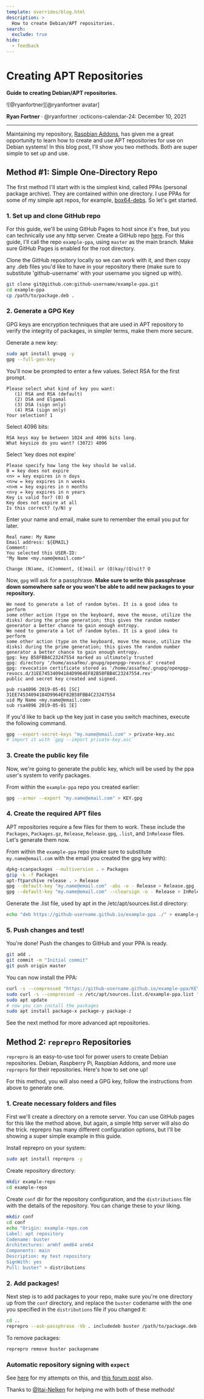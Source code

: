 ```yaml
---
template: overrides/blog.html
description: >
  How to create Debian/APT repositories.
search:
  exclude: true
hide:
  - feedback
---
```


# Creating APT Repositories

__Guide to creating Debian/APT repositories.__

<aside class="mdx-author" markdown>
![@ryanfortner][@ryanfortner avatar]

<span>__Ryan Fortner__ · @ryanfortner</span>
<span>
:octicons-calendar-24: December 10, 2021
</span>
</aside>

  [@ryanfortner avatar]: https://avatars.githubusercontent.com/u/71036629

---

Maintaining my repository, [Raspbian Addons](https://raspbian-addons.org), has given me a great opportunity to learn how to create and use APT repositories for use on Debian systems! In this blog post, I'll show you two methods. Both are super simple to set up and use.

## Method #1: Simple One-Directory Repo

The first method I'll start with is the simplest kind, called PPAs (personal package archive). They are contained within one directory. I use PPAs for some of my simple apt repos, for example, [box64-debs](https://github.com/ryanfortner/box64-debs). So let's get started.

### 1. Set up and clone GitHub repo

For this guide, we'll be using GitHub Pages to host since it's free, but you can technically use any http server. Create a GitHub repo [here](https://github.com/new). For this guide, I'll call the repo `example-ppa`, using `master` as the main branch. Make sure GitHub Pages is enabled for the root directory.

Clone the GitHub repository locally so we can work with it, and then copy any .deb files you'd like to have in your repository there (make sure to substitute 'github-username' with your username you signed up with).

```bash
git clone git@github.com:github-username/example-ppa.git
cd example-ppa
cp /path/to/package.deb .
```

### 2. Generate a GPG Key

GPG keys are encryption techniques that are used in APT repository to verify the integrity of packages, in simpler terms, make them more secure.

Generate a new key:

```bash
sudo apt install gnupg -y
gpg --full-gen-key
```

You'll now be prompted to enter a few values. Select RSA for the first prompt.

```
Please select what kind of key you want:
   (1) RSA and RSA (default)
   (2) DSA and Elgamal
   (3) DSA (sign only)
   (4) RSA (sign only)
Your selection? 1
```

Select 4096 bits:

```
RSA keys may be between 1024 and 4096 bits long.
What keysize do you want? (3072) 4096
```

Select 'key does not expire'

```
Please specify how long the key should be valid.
0 = key does not expire
<n> = key expires in n days
<n>w = key expires in n weeks
<n>m = key expires in n months
<n>y = key expires in n years
Key is valid for? (0) 0
Key does not expire at all
Is this correct? (y/N) y
```

Enter your name and email, make sure to remember the email you put for later.

```
Real name: My Name
Email address: ${EMAIL}
Comment:
You selected this USER-ID:
"My Name <my.name@email.com>"

Change (N)ame, (C)omment, (E)mail or (O)kay/(Q)uit? O
```

Now, `gpg` will ask for a passphrase. **Make sure to write this passphrase down somewhere safe or you won't be able to add new packages to your repository.**

```
We need to generate a lot of random bytes. It is a good idea to perform
some other action (type on the keyboard, move the mouse, utilize the
disks) during the prime generation; this gives the random number
generator a better chance to gain enough entropy.
We need to generate a lot of random bytes. It is a good idea to perform
some other action (type on the keyboard, move the mouse, utilize the
disks) during the prime generation; this gives the random number
generator a better chance to gain enough entropy.
gpg: key B58FBB4C23247554 marked as ultimately trusted
gpg: directory '/home/assafmo/.gnupg/openpgp-revocs.d' created
gpg: revocation certificate stored as '/home/assafmo/.gnupg/openpgp-revocs.d/31EE74534094184D9964EF82B58FBB4C23247554.rev'
public and secret key created and signed.

pub rsa4096 2019-05-01 [SC]
31EE74534094184D9964EF82B58FBB4C23247554
uid My Name <my.name@email.com>
sub rsa4096 2019-05-01 [E]
```

If you'd like to back up the key just in case you switch machines, execute the following command.

```bash
gpg --export-secret-keys "my.name@email.com" > private-key.asc
# import it with `gpg --import private-key.asc`
```

### 3. Create the public key file

Now, we're going to generate the public key, which will be used by the ppa user's system to verify packages.

From within the `example-ppa` repo you created earlier:

```bash
gpg --armor --export "my.name@email.com" > KEY.gpg
```

### 4. Create the required APT files

APT repositories require a few files for them to work. These include the `Packages`, `Packages.gz`, `Release`, `Release.gpg`, `.list`, and `InRelease` files. Let's generate them now.

From within the `example-ppa` repo (make sure to substitute `my.name@email.com` with the email you created the gpg key with):

```bash
dpkg-scanpackages --multiversion . > Packages
gzip -k -f Packages
apt-ftparchive release . > Release
gpg --default-key "my.name@email.com" -abs -o - Release > Release.gpg
gpg --default-key "my.name@email.com" --clearsign -o - Release > InRelease
```

Generate the .list file, used by apt in the /etc/apt/sources.list.d directory:

```bash
echo "deb https://github-username.github.io/example-ppa ./" > example-ppa.list
```

### 5. Push changes and test!

You're done! Push the changes to GitHub and your PPA is ready.

```bash
git add .
git commit -m "Initial commit"
git push origin master
```

You can now install the PPA:

```bash
curl -s --compressed "https://github-username.github.io/example-ppa/KEY.gpg" | sudo apt-key add -
sudo curl -s --compressed -o /etc/apt/sources.list.d/example-ppa.list "https://ryanfortner.github.io/example-ppa/example-ppa.list"
sudo apt update
# now you can install the packages
sudo apt install package-x package-y package-z
```

See the next method for more advanced apt repositories.

## Method 2: `reprepro` Repositories

`reprepro` is an easy-to-use tool for power users to create Debian repositories. Debian, Raspberry Pi, Raspbian Addons, and more use `reprepro` for their repositories. Here's how to set one up!

For this method, you will also need a GPG key, follow the instructions from above to generate one. 

### 1. Create necessary folders and files

First we'll create a directory on a remote server. You can use GitHub pages for this like the method above, but again, a simple http server will also do the trick. reprepro has many different configuration options, but I'll be showing a super simple example in this guide.

Install reprepro on your system: 

```bash
sudo apt install reprepro -y
```

Create repository directory:

```bash
mkdir example-repo
cd example-repo
```

Create `conf` dir for the repository configuration, and the `distributions` file with the details of the repository. You can change these to your liking.

```bash
mkdir conf
cd conf
echo "Origin: example-repo.com
Label: apt repository
Codename: buster
Architectures: armhf amd64 arm64
Components: main
Description: my test repository
SignWith: yes
Pull: buster" > distributions
```

### 2. Add packages!

Next step is to add packages to your repo, make sure you're one directory up from the `conf` directory, and replace the `buster` codename with the one you specified in the `distributions` file if you changed it:

```bash
cd ..
reprepro --ask-passphrase -Vb . includedeb buster /path/to/package.deb
```

To remove packages:

```bash
reprepro remove buster packagename
```

### Automatic repository signing with `expect`

See [here](https://github.com/raspbian-addons/scripts/tree/master/reprepro) for my attempts on this, and [this forum post](https://askubuntu.com/questions/560573/reprepro-is-there-any-chance-to-enter-the-passphrase-via-bash-script) also.

Thanks to [@Itai-Nelken](https://github.com/Itai-Nelken) for helping me with both of these methods!